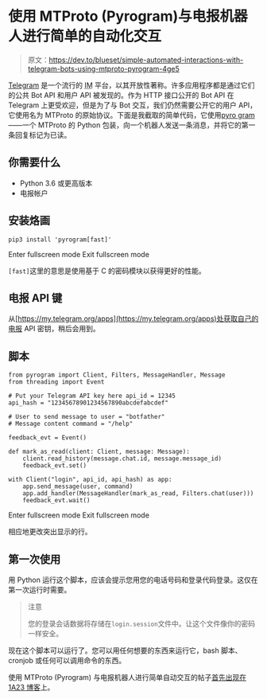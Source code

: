 # 使用 MTProto (Pyrogram)与电报机器人进行简单的自动化交互

> 原文：<https://dev.to/blueset/simple-automated-interactions-with-telegram-bots-using-mtproto-pyrogram-4ge5>

[Telegram](https://telegram.org) 是一个流行的 <abbr title="instant messaging">IM</abbr> 平台，以其开放性著称。许多应用程序都是通过它们的公共 Bot API 和用户 API 被发现的。作为 HTTP 接口公开的 Bot API 在 Telegram 上更受欢迎，但是为了与 Bot 交互，我们仍然需要公开它的用户 API，它使用名为 MTProto 的原始协议。下面是我截取的简单代码，它使用[pyro gram](https://github.com/pyrogram/pyrogram)——一个 MTProto 的 Python 包装，向一个机器人发送一条消息，并将它的第一条回复标记为已读。

## 你需要什么

*   Python 3.6 或更高版本
*   电报帐户

## 安装烙画

```
pip3 install 'pyrogram[fast]' 
```

Enter fullscreen mode Exit fullscreen mode

`[fast]`这里的意思是使用基于 C 的密码模块以获得更好的性能。

## 电报 API 键

从[https://my.telegram.org/apps](https://my.telegram.org/apps)处获取自己的电报 API 密钥，稍后会用到。

## 脚本

```
from pyrogram import Client, Filters, MessageHandler, Message
from threading import Event

# Put your Telegram API key here api_id = 12345
api_hash = "12345678901234567890abcdefabcdef"

# User to send message to user = "botfather"
# Message content command = "/help"

feedback_evt = Event()

def mark_as_read(client: Client, message: Message):
    client.read_history(message.chat.id, message.message_id)
    feedback_evt.set()

with Client("login", api_id, api_hash) as app:
    app.send_message(user, command)
    app.add_handler(MessageHandler(mark_as_read, Filters.chat(user)))
    feedback_evt.wait() 
```

Enter fullscreen mode Exit fullscreen mode

相应地更改突出显示的行。

## 第一次使用

用 Python 运行这个脚本，应该会提示您用您的电话号码和登录代码登录。这仅在第一次运行时需要。

> 注意
> 
> 您的登录会话数据将存储在`login.session`文件中。让这个文件像你的密码一样安全。

现在这个脚本可以运行了。您可以用任何想要的东西来运行它，bash 脚本、cronjob 或任何可以调用命令的东西。

使用 MTProto (Pyrogram) 与电报机器人进行简单自动交互的帖子[首先出现在](https://blog.1a23.com/2019/09/22/simple-automated-interactions-with-telegram-bots-using-mtproto-pyrogram/) [1A23 博客](https://blog.1a23.com)上。